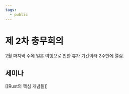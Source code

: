 ```yaml
---
tags:
  - public
---
```


# 제 2차 충무회의

2월 마지막 주에 일본 여행으로 인한 휴가 기간이라 2주만에 열림.





## 세미나

[[Rust의 핵심 개념들]]
